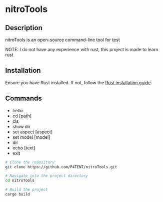# nitroTools

## Description
nitroTools is an open-source command-line tool for test

NOTE: I do not have any experience with rust, this project is made to learn rust

## Installation
Ensure you have Rust installed. If not, follow the [Rust installation guide](https://www.rust-lang.org/tools/install).

## Commands
- hello
- cd [path]
- cls
- show dir
- set aspect [aspect]
- set model [model]
- dir
- echo [text]
- exit

```bash
# Clone the repository
git clone https://github.com/P4TENT/nitroTools.git

# Navigate into the project directory
cd nitroTools

# Build the project
cargo build
